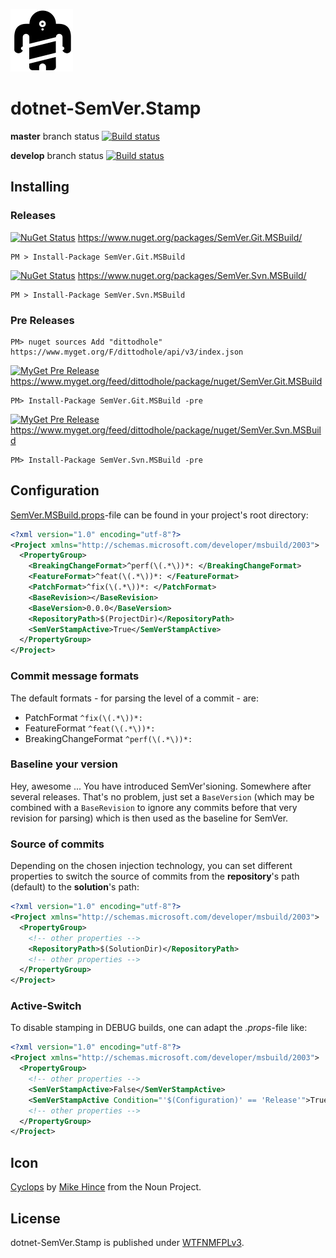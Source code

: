 ![Icon](assets/package_icon.png)

# dotnet-SemVer.Stamp

**master** branch status
[![Build status](https://ci.appveyor.com/api/projects/status/0j7qk24lhj0mh7ad?svg=true)](https://ci.appveyor.com/project/dittodhole/dotnet-semver-stamp)

**develop** branch status
[![Build status](https://ci.appveyor.com/api/projects/status/0j7qk24lhj0mh7ad/branch/develop?svg=true)](https://ci.appveyor.com/project/dittodhole/dotnet-semver-stamp/branch/develop)

## Installing

### Releases

[![NuGet Status](https://img.shields.io/nuget/v/SemVer.Git.MSBuild.svg?style=flat)](https://www.nuget.org/packages/SemVer.Git.MSBuild/)
https://www.nuget.org/packages/SemVer.Git.MSBuild/

    PM > Install-Package SemVer.Git.MSBuild

[![NuGet Status](https://img.shields.io/nuget/v/SemVer.Svn.MSBuild.svg?style=flat)](https://www.nuget.org/packages/SemVer.Svn.MSBuild/)
https://www.nuget.org/packages/SemVer.Svn.MSBuild/

    PM > Install-Package SemVer.Svn.MSBuild

### Pre Releases

    PM> nuget sources Add "dittodhole" https://www.myget.org/F/dittodhole/api/v3/index.json

[![MyGet Pre Release](https://img.shields.io/myget/dittodhole/vpre/SemVer.Git.MSBuild.svg?style=flat-square)](https://www.myget.org/feed/dittodhole/package/nuget/SemVer.Git.MSBuild)
https://www.myget.org/feed/dittodhole/package/nuget/SemVer.Git.MSBuild

    PM> Install-Package SemVer.Git.MSBuild -pre

[![MyGet Pre Release](https://img.shields.io/myget/dittodhole/vpre/SemVer.Svn.MSBuild.svg?style=flat-square)](https://www.myget.org/feed/dittodhole/package/nuget/SemVer.Svn.MSBuild)
https://www.myget.org/feed/dittodhole/package/nuget/SemVer.Svn.MSBuild

    PM> Install-Package SemVer.Svn.MSBuild -pre

## Configuration

[SemVer.MSBuild.props](src/SemVer.MSBuild/content/SemVer.MSBuild.props)-file can be found in your project's root directory:

```xml
<?xml version="1.0" encoding="utf-8"?>
<Project xmlns="http://schemas.microsoft.com/developer/msbuild/2003">
  <PropertyGroup>
    <BreakingChangeFormat>^perf(\(.*\))*: </BreakingChangeFormat>
    <FeatureFormat>^feat(\(.*\))*: </FeatureFormat>
    <PatchFormat>^fix(\(.*\))*: </PatchFormat>
    <BaseRevision></BaseRevision>
    <BaseVersion>0.0.0</BaseVersion>
    <RepositoryPath>$(ProjectDir)</RepositoryPath>
    <SemVerStampActive>True</SemVerStampActive>
  </PropertyGroup>
</Project>
```

### Commit message formats

The default formats - for parsing the level of a commit - are:

- PatchFormat `^fix(\(.*\))*: `
- FeatureFormat `^feat(\(.*\))*: `
- BreakingChangeFormat `^perf(\(.*\))*: `

### Baseline your version

Hey, awesome ... You have introduced SemVer'sioning. Somewhere after several releases. That's no problem, just set a `BaseVersion` (which may be combined with a `BaseRevision` to ignore any commits before that very revision for parsing) which is then used as the baseline for SemVer.

### Source of commits

Depending on the chosen injection technology, you can set different properties to switch the source of commits from the **repository**'s path (default) to the **solution**'s path:

```xml
<?xml version="1.0" encoding="utf-8"?>
<Project xmlns="http://schemas.microsoft.com/developer/msbuild/2003">
  <PropertyGroup>
    <!-- other properties -->
    <RepositoryPath>$(SolutionDir)</RepositoryPath>
    <!-- other properties -->
  </PropertyGroup>
</Project>
```

### Active-Switch

To disable stamping in DEBUG builds, one can adapt the *.props*-file like:

```xml
<?xml version="1.0" encoding="utf-8"?>
<Project xmlns="http://schemas.microsoft.com/developer/msbuild/2003">
  <PropertyGroup>
    <!-- other properties -->
    <SemVerStampActive>False</SemVerStampActive>
    <SemVerStampActive Condition="'$(Configuration)' == 'Release'">True</SemVerStampActive>
    <!-- other properties -->
  </PropertyGroup>
</Project>
```

## Icon

[Cyclops](https://thenounproject.com/term/cyclops/60203/) by [Mike Hince](https://thenounproject.com/zer0mike) from the Noun Project.

## License

dotnet-SemVer.Stamp is published under [WTFNMFPLv3](https://github.com/dittodhole/WTFNMFPLv3).
